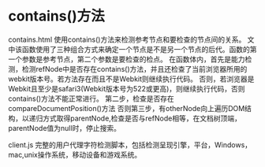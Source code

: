 # contains()方法
contains.html
使用contains()方法来检测参考节点和要检查的节点间的关系。
文中该函数使用了三种组合方式来确定一个节点是不是另一个节点的后代。函数的第一个参数是参考节点，第二个参数是要检查的检点。
在函数体内，首先是能力检测，检测refNode中是否存在contains()方法，并且还检查了当前浏览器所用的webkit版本号。若方法存在而且不是Webkit则继续执行代码。
否则，若浏览器是Webkit且至少是safari3(Webkit版本号为522或更高)，则继续执行代码，否则contains()方法不能正常进行。
第二步，检查是否存在compareDocumentPosition()方法
否则第三步，有otherNode向上遍历DOM结构，以递归方式取得parentNode,检查是否与refNode相等，在文档树顶端，parentNode值为null时，停止搜索。

client.js
完整的用户代理字符检测脚本，包括检测呈现引擎，平台，Windows，mac,unix操作系统，移动设备和游戏系统。
